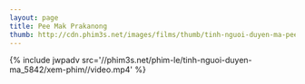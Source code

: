 ```yaml
---
layout: page
title: Pee Mak Prakanong
thumb: http://cdn.phim3s.net/images/films/thumb/tinh-nguoi-duyen-ma-pee-mak-prakanong-2013.jpg
---
```

{% include jwpadv src='//phim3s.net/phim-le/tinh-nguoi-duyen-ma_5842/xem-phim//video.mp4' %}